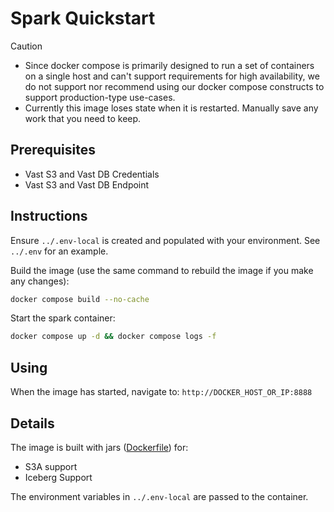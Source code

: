 # Spark Quickstart

> [!CAUTION]
> - Since docker compose is primarily designed to run a set of containers on a single host and can't support requirements for high availability, we do not support nor recommend using our docker compose constructs to support production-type use-cases.
> - Currently this image loses state when it is restarted.  Manually save any work that you need to keep.

## Prerequisites

- Vast S3 and Vast DB Credentials
- Vast S3 and Vast DB Endpoint

## Instructions

Ensure `../.env-local` is created and populated with your environment.  See `../.env` for an example.

Build the image (use the same command to rebuild the image if you make any changes):

```bash
docker compose build --no-cache
```

Start the spark container:

```bash
docker compose up -d && docker compose logs -f
```

## Using

When the image has started, navigate to: `http://DOCKER_HOST_OR_IP:8888`

## Details

The image is built with jars ([Dockerfile](./docker/Dockerfile)) for:

- S3A support
- Iceberg Support

The environment variables in `../.env-local` are passed to the container.